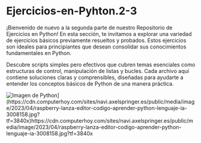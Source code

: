 # Ejercicios-en-Pyhton.2-3
¡Bienvenido de nuevo a la segunda parte de nuestro Repositorio de Ejercicios en Python! En esta sección, te invitamos a explorar una variedad de ejercicios básicos previamente resueltos y probados. Estos ejercicios son ideales para principiantes que desean consolidar sus conocimientos fundamentales en Python.

Descubre scripts simples pero efectivos que cubren temas esenciales como estructuras de control, manipulación de listas y bucles. Cada archivo aquí contiene soluciones claras y comprensibles, diseñadas para ayudarte a entender los conceptos básicos de Python de una manera práctica.

<body>
    <img src="[https://tutorias.co/wp-content/uploads/2014/07/intentosAciertoPython.jpg" alt="Imagen de Python](https://cdn.computerhoy.com/sites/navi.axelspringer.es/public/media/image/2023/04/raspberry-lanza-editor-codigo-aprender-python-lenguaje-ia-3008158.jpg?tf=3840x)https://cdn.computerhoy.com/sites/navi.axelspringer.es/public/media/image/2023/04/raspberry-lanza-editor-codigo-aprender-python-lenguaje-ia-3008158.jpg?tf=3840x">
</body>
